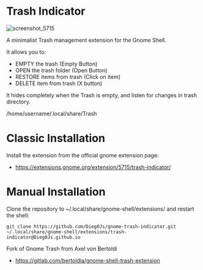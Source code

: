 # Trash Indicator

![screenshot_5715](https://user-images.githubusercontent.com/30718505/227161148-a5e4bca0-4356-41c9-a1ea-7c3873884c61.png)

A minimalist Trash management extension for the Gnome Shell.

It allows you to:

- EMPTY the trash (Empty Button)
- OPEN the trash folder (Open Button)
- RESTORE items from trash (Click on item)
- DELETE item from trash (X button)
    

It hides completely when the Trash is empty, and listen for changes in trash directory.

/home/username/.local/share/Trash

# Classic Installation
Install the extension from the official gnome extension page:
- https://extensions.gnome.org/extension/5715/trash-indicator/

# Manual Installation
Clone the repository to ~/.local/share/gnome-shell/extensions/ and restart the shell:

    git clone https://github.com/Dieg0Js/gnome-trash-indicator.git ~/.local/share/gnome-shell/extensions/trash-indicator@Dieg0Js.github.io

Fork of Gnome Trash from Axel von Bertoldi
 * https://gitlab.com/bertoldia/gnome-shell-trash-extension

